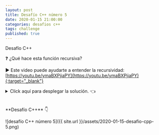 ```yaml
---
layout: post
title: Desafío C++ número 5
date: 2020-01-15 21:00:00
categories: desafios c++
tags: challenge
published: true
---
```


Desafío C++

❓ ¿Qué hace esta función recursiva?

▶️ Este video puede ayudarte a entender la recursividad: [https://youtu.be/ymaBXPjiaPY](https://youtu.be/ymaBXPjiaPY){:target="_blank"}

<details><summary>Click aquí para desplegar la solución. 👈</summary>
<br />✏️ La función recibe un string y lo retorna invertido. Si es vacío o tiene 1 solo carácter, retorna el mismo string, sin modificaciones.
<br />
<br />💻 Código ejecutable: https://repl.it/@programacionde1/C-Desafio-5
<br />
<div markdown="1">![Solución al desafío]({{ site.url }}/assets/2020-01-15-desafio-cpp-5-solucion.png)
</div></details>

<br />
<br />
**Desafío C++** 👇

![desafío C++ número 5]({{ site.url }}/assets/2020-01-15-desafio-cpp-5.png)
